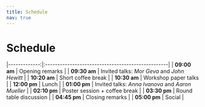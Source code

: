 ```yaml
---
title: Schedule
nav: true
---
```


# Schedule

|-------------:|:--------------------------------------------------|
| **09:00 am** | Opening remarks                                   |
| **09:30 am** | Invited talks: _Mor Geva_ and _John Hewitt_       |
| **10:20 am** | Short coffee break                                |
| **10:30 am** | Workshop paper talks                              |
| **12:00 pm** | Lunch                                             |
| **01:00 pm** | Invited talks: _Anna Ivanova_ and _Aaron Mueller_ |
| **02:10 pm** | Poster session + coffee break                     |
| **03:30 pm** | Round table discussion                            |
| **04:45 pm** | Closing remarks                                   |
| **05:00 pm** | Social                                            |

